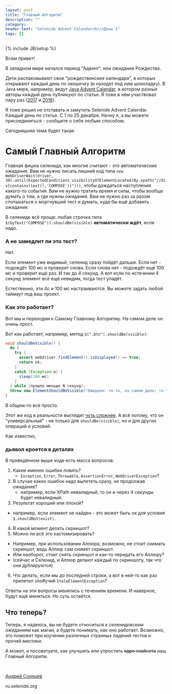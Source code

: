 ```yaml
---
layout: post
title: "Главный Алгоритм"
description: ""
category:
header-text: "Selenide Advent Calendar<br/>День 1"
tags: []
---
```

{% include JB/setup %}

Всем привет!

В западном мире начался период "Адвент", или ожидание Рождества. 

Дети распаковывают свои "рождественские календари", в которых открывают каждый день по окошечку (и находят под ним шоколадку).
В Java мире, например, ведут [Java Advent Calendar](https://www.javaadvent.com/), в котором разные авторы каждый день публикуют по статье. 
Я тоже в нём участвовал пару раз ([2017](https://www.javaadvent.com/2017/12/flaky-tests.html) и 
[2018](https://www.javaadvent.com/2018/12/wtf-connection-pools.html)).

Я тоже решил не отставать и замутить Selenide Advent Calendar. Каждый день по статье. С 1 по 25 декабря. 
Начну я, а вы можете присоединиться - сообщите о себе любым способом. 

Сегодняшняя тема будет такая:

# Самый Главный Алгоритм

Главная фишка селенида, как многие считают - это автоматические ожидания. 
Вам не нужно писать лишний код типа `new WebDriverWait(driver, 30).until(ExpectedConditions.visibilityOfElementLocated(By.xpath("//div[contains(text(),'COMPOSE')]")))`, чтобы дождаться наступления какого-то события.
Вам не нужно тратить время и силы, чтобы вообще думать о том, а где нужны ожидания.
Вам не нужно раз за разом спотыкаться о моргнувший тест и думать, куда бы ещё добавить ожидание. 
 
В селениде всё проще: любая строчка типа `$(byText("COMPOSE")).shouldBe(visible)` **автоматически ждёт**, если надо. 

### А не замедлит ли это тест?

Нет. 

Если элемент уже видимый, селенид сразу пойдёт дальше. 
Если нет - подождёт 100 мс и проверит снова. Если снова нет - подождёт ещё 100 мс и проверит ещё раз. И так до 4 секунд.
А вот если по истечении 4 секунд элемент всё ещё невидим, тогда тест упадёт. 

Естественно, эти 4с и 100 мс настраиваются. Вы можете задать любой таймаут под ваш проект.

### Как это работает?

Вот мы и переходии к Самому Главному Алгоритму. На самом деле он очень прост. 

Вот как работает, например, метод `$(".btn").shouldBe(visible)`:

```java
void shouldBeVisible() {
  do {
    try {
      assert webdriver.findElement().isDisplayed() == true;
      return ok;
    }
    catch (Exception e) {
      sleep(100 мс)
    }
  } while (прошло меньше N секунд);
  throw new ElementShouldBeVisible("Ожидали: то-то, на самом деле: то-то");  // тут ещё сделать скриншот.
}
```  

В общем-то всё просто. 

Этот же код в реальности выглядит [чуть сложнее](https://github.com/selenide/selenide/blob/master/src/main/java/com/codeborne/selenide/impl/WebElementSource.java#L44).
А всё потому, что он "универсальный" - не только для `shouldBe(visible)`, но и для других операций и условий.

Как известно, 
### дьявол кроется в деталях 

В приведённом выше коде есть масса вопросов:

1. Какие именно ошибки ловить?
   * `Exception`, `Error`, `Throwable`, `AssertionError`, `WebDriverException`? 
2. В случае каких ошибок надо вылететь сразу, не продолжая ожидание?
   * например, если XPath невалидный, то он и через 4 секунды будет невалидный.
3. Результат хороший или плохой?
  * например, если элемент не найден - это может быть ок для условия `$.shouldNot(exist)`.
4. В какой момент делать скриншот?
5. Можно ли всё это кастомизировать?
  * Например, при использовании Аллюра, возможно, не стоит снимать скриншот, ведь Аллюр сам снимет скриншот. 
  * Или наоборот, стоит снять скриншот и как-то передать его Аллюру?
  * (сейчас и Селенид, и Аллюр делают каждый по скриншоту, так что они дублируются)
6. Что делать, если мы до последней строки, а вот в ней-то как раз прилетел зло#учий `StaleElementException`?

Ответы на эти вопросы менялись с течением времени. И наверное, будут ещё меняться. 
Но суть остаётся. 

## Что теперь?
Теперь, я надеюсь, вы не будете относиться к селенидовским ожиданиям как магии, а будете понимать, как оно работает.
Возможно, это поможет при изучении различных странных падений тестов и прочей мистики. 

А может, и посоветуете, как улучшить или упростить <s>ядро скайнета</s> наш Главный Алгоритм. 

<br>

[Андрей Солнцев](http://asolntsev.github.io/)

ru.selenide.org
